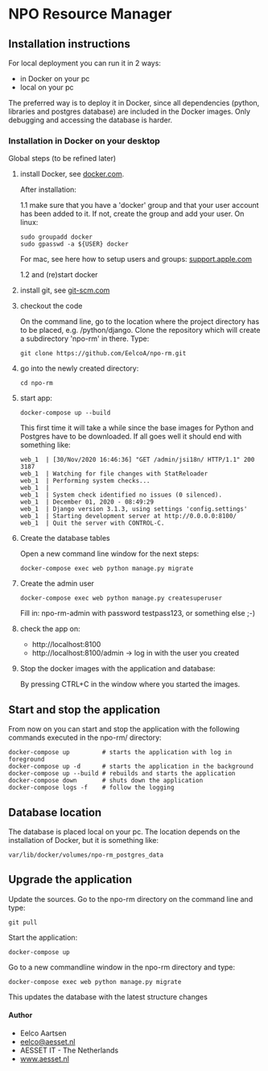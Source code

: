 # NPO Resource Manager

## Installation instructions
For local deployment you can run it in 2 ways: 
- in Docker on your pc
- local on your pc

The preferred way is to deploy it in Docker, since all dependencies (python, 
libraries and postgres database) are included in the Docker images. 
Only debugging and accessing the database is harder.

### Installation in Docker on your desktop
Global steps (to be refined later)
1) install Docker, see <a href="https://www.docker.com/products/docker-desktop" target="_blank">docker.com</a>. 

    After installation:

    1.1 make sure that you have a 'docker' group and that your user account 
    has been added to it. If not, create the group and add your user. On linux:
    ```
    sudo groupadd docker
    sudo gpasswd -a ${USER} docker
    ```
    For mac, see here how to setup users and groups: 
    <a href="https://support.apple.com/guide/mac-help/set-up-other-users-on-your-mac-mtusr001/mac" 
    target="_blank">support.apple.com</a>
    
    1.2 and (re)start docker

2) install git, see <a href="https://git-scm.com/downloads" target="_blank">git-scm.com</a>
   
3) checkout the code

    On the command line, go to the location where the project directory has to be
    placed, e.g. /python/django. Clone the repository which will create a subdirectory
    'npo-rm' in there. Type:
    ```
    git clone https://github.com/EelcoA/npo-rm.git
    ```
4) go into the newly created directory:
    ```
    cd npo-rm
    ```
5) start app:
    ```
    docker-compose up --build 
    ```
    This first time it will take a while since the base images for Python and 
    Postgres have to be downloaded. If all goes well it should end with something 
    like:
    ```
    web_1  | [30/Nov/2020 16:46:36] "GET /admin/jsi18n/ HTTP/1.1" 200 3187
    web_1  | Watching for file changes with StatReloader
    web_1  | Performing system checks...
    web_1  | 
    web_1  | System check identified no issues (0 silenced).
    web_1  | December 01, 2020 - 08:49:29
    web_1  | Django version 3.1.3, using settings 'config.settings'
    web_1  | Starting development server at http://0.0.0.0:8100/
    web_1  | Quit the server with CONTROL-C.
    ```

6) Create the database tables

    Open a new command line window for the next steps:
    ```
    docker-compose exec web python manage.py migrate
    ```

7) Create the admin user
    ```
    docker-compose exec web python manage.py createsuperuser
    ```
    Fill in: npo-rm-admin with password testpass123, or something else ;-)

8) check the app on:
    - http://localhost:8100
    - http://localhost:8100/admin   -> log in with the user you created 

9) Stop the docker images with the application and database:
    
    By pressing CTRL+C in the window where you started the images.

## Start and stop the application
From now on you can start and stop the application with the following 
commands executed in the npo-rm/ directory: 
```
docker-compose up         # starts the application with log in foreground
docker-compose up -d      # starts the application in the background
docker-compose up --build # rebuilds and starts the application
docker-compose down       # shuts down the application
docker-compose logs -f    # follow the logging
```
 
## Database location
   
The database is placed local on your pc. The location depends on the
installation of Docker, but it is something like:
```
var/lib/docker/volumes/npo-rm_postgres_data
```

## Upgrade the application

Update the sources. Go to the npo-rm directory on the command line and type:
```
git pull
```

Start the application:
```
docker-compose up
```

Go to a new commandline window in the npo-rm directory and type:
```
docker-compose exec web python manage.py migrate
```
This updates the database with the latest structure changes




#### Author
- Eelco Aartsen
- eelco@aesset.nl
- AESSET IT - The Netherlands
- www.aesset.nl


